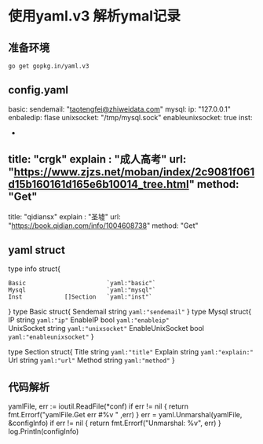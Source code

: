 # 使用yaml.v3 解析ymal记录
## 准备环境
`go get gopkg.in/yaml.v3`

## config.yaml

basic:
 sendemail: "taotengfei@zhiweidata.com"
mysql:
 ip: "127.0.0.1"
 enbaledip: flase
 unixsocket: "/tmp/mysql.sock"
 enableunixsocket: true
inst:

- 
 title: "crgk"
 explain : "成人高考"
 url: "https://www.zjzs.net/moban/index/2c9081f061d15b160161d165e6b10014_tree.html"
 method: "Get"
- 
 title: "qidiansx"
 explain : "圣墟"
 url: "https://book.qidian.com/info/1004608738"
 method: "Get"
## yaml struct
type info struct{
	
	Basic 				 		`yaml:"basic"`
	Mysql 						`yaml:"mysql"`
	Inst			[]Section 	`yaml:"inst"`
}
type Basic struct{
	Sendemail			string 	`yaml:"sendemail"`
}
type Mysql struct{
	IP					string 	`yaml:"ip"`
	EnableIP			bool 	`yaml:"enableip"`	
	UnixSocket			string 	`yaml:"unixsocket"`
	EnableUnixSocket	bool	`yaml:"enableunixsocket"`
}

type Section struct{
	Title				string 	`yaml:"title"`
	Explain				string	`yaml:"explain:"`
	Url					string	`yaml:"url"`
	Method				string 	`yaml:"method"`
}

## 代码解析
yamlFile, err := ioutil.ReadFile(*conf)
if err != nil {
	return fmt.Errorf("yamlFile.Get err   #%v " ,err)
}
err = yaml.Unmarshal(yamlFile, &configInfo)
if err != nil {
	return fmt.Errorf("Unmarshal: %v", err)
}
log.Println(configInfo)
